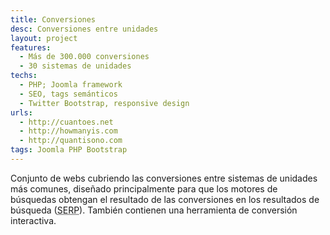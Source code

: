 ```yaml
---
title: Conversiones
desc: Conversiones entre unidades
layout: project
features:
  - Más de 300.000 conversiones
  - 30 sistemas de unidades
techs:
  - PHP; Joomla framework
  - SEO, tags semánticos
  - Twitter Bootstrap, responsive design
urls:
  - http://cuantoes.net
  - http://howmanyis.com
  - http://quantisono.com
tags: Joomla PHP Bootstrap
---
```


Conjunto de webs cubriendo las conversiones entre sistemas de unidades más comunes, diseñado principalmente para que los motores de búsquedas obtengan el resultado de las conversiones en los resultados de búsqueda (<abbr title="Search Engines Results Pages">SERP</abbr>). También contienen una herramienta de conversión interactiva.